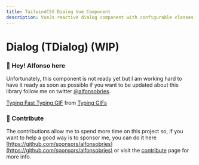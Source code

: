 ```yaml
---
title: TailwindCSS Dialog Vue Component
description: VueJs reactive dialog component with configurable classes and variants. Friendly with utility-first frameworks like TailwindCSS.
---
```


# Dialog (TDialog) (WIP)

### 👋 Hey! Alfonso here 

Unfortunately, this component is not ready yet but I am working hard to have it ready as soon as possible if you want to be updated about this library follow me on twitter [@alfonsobries](https://twitter.com/alfonsobries).

<div class="tenor-gif-embed" data-postid="15104026" data-share-method="host" data-width="100%" data-aspect-ratio="1.0"><a href="https://tenor.com/view/typing-fast-typing-cat-cat-typing-gif-15104026">Typing Fast Typing GIF</a> from <a href="https://tenor.com/search/typing-gifs">Typing GIFs</a></div><script type="text/javascript" async src="https://tenor.com/embed.js"></script>

### 🤝 Contribute

The contributions allow me to spend more time on this project so, if you want to help a good way is to sponsor me, you can do it here [https://github.com/sponsors/alfonsobries](https://github.com/sponsors/alfonsobries) or visit the [contribute](/contribute) page for more info.

